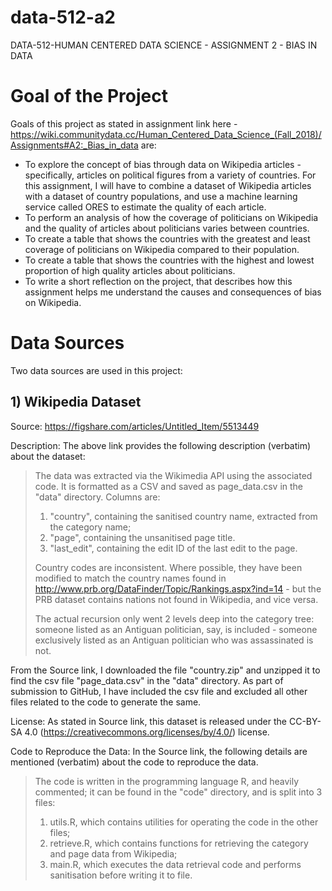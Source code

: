 # data-512-a2
DATA-512-HUMAN CENTERED DATA SCIENCE - ASSIGNMENT 2 - BIAS IN DATA

# Goal of the Project
Goals of this project as stated in assignment link here - https://wiki.communitydata.cc/Human_Centered_Data_Science_(Fall_2018)/Assignments#A2:_Bias_in_data are:

- To explore the concept of bias through data on Wikipedia articles - specifically, articles on political figures from a variety of countries. For this assignment, I will have to combine a dataset of Wikipedia articles with a dataset of country populations, and use a machine learning service called ORES to estimate the quality of each article.
- To perform an analysis of how the coverage of politicians on Wikipedia and the quality of articles about politicians varies between countries.
- To create a table that shows the countries with the greatest and least coverage of politicians on Wikipedia compared to their population.
- To create a table that shows the countries with the highest and lowest proportion of high quality articles about politicians.
- To write a short reflection on the project, that describes how this assignment helps me understand the causes and consequences of bias on Wikipedia.

# Data Sources
Two data sources are used in this project:
## 1) Wikipedia Dataset
Source: https://figshare.com/articles/Untitled_Item/5513449

Description: The above link provides the following description (verbatim) about the dataset:

> The data was extracted via the Wikimedia API using the associated code. It is formatted as a CSV and saved as page_data.csv in the "data" directory. Columns are:
> 
> 1. "country", containing the sanitised country name, extracted from the category name;
> 2. "page", containing the unsanitised page title.
> 3. "last_edit", containing the edit ID of the last edit to the page.
> 
> Country codes are inconsistent. Where possible, they have been modified to match the country names found in http://www.prb.org/DataFinder/Topic/Rankings.aspx?ind=14 - but the PRB dataset contains nations not found in Wikipedia, and vice versa.
> 
> The actual recursion only went 2 levels deep into the category tree: someone listed as an Antiguan politician, say, is included - someone exclusively listed as an Antiguan politician who was assassinated is not.

From the Source link, I downloaded the file "country.zip" and unzipped it to find the csv file "page_data.csv" in the "data" directory. As part of submission to GitHub, I have included the csv file and excluded all other files related to the code to generate the same.

License: As stated in Source link, this dataset is released under the CC-BY-SA 4.0 (https://creativecommons.org/licenses/by/4.0/) license.

Code to Reproduce the Data: In the Source link, the following details are mentioned (verbatim) about the code to reproduce the data.

> The code is written in the programming language R, and heavily commented; it can be found in the "code" directory, and is split into 3 files:
> 
> 1. utils.R, which contains utilities for operating the code in the other files;
> 2. retrieve.R, which contains functions for retrieving the category and page data from Wikipedia;
> 3. main.R, which executes the data retrieval code and performs sanitisation before writing it to file.

